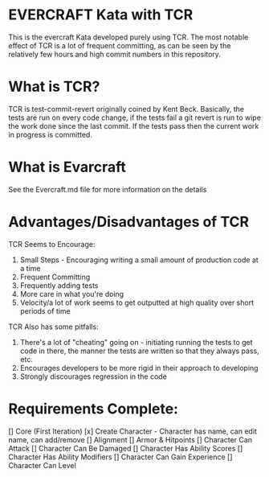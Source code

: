 # EVERCRAFT Kata with TCR

This is the evercraft Kata developed purely using TCR. The most notable effect of TCR is a lot of frequent
committing, as can be seen by the relatively few hours and high commit numbers in this repository.

# What is TCR?

TCR is test-commit-revert originally coined by Kent Beck. Basically, the tests are run on every code change,
if the tests fail a git revert is run to wipe the work done since the last commit. If the tests pass then
the current work in progress is committed.

# What is Evarcraft
See the Evercraft.md file for more information on the details

# Advantages/Disadvantages of TCR

TCR Seems to Encourage:
1. Small Steps - Encouraging writing a small amount of production code at a time
2. Frequent Committing
3. Frequently adding tests
4. More care in what you're doing
5. Velocity/a lot of work seems to get outputted at high quality over short periods of time

TCR Also has some pitfalls:
1. There's a lot of "cheating" going on - initiating running the tests to get code in there,
the manner the tests are written so that they always pass, etc.
2. Encourages developers to be more rigid in their approach to developing
3. Strongly discourages regression in the code


# Requirements Complete:
[] Core (First Iteration)
[x] Create Character - Character has name, can edit name, can add/remove
[] Alignment
[] Armor & Hitpoints
[] Character Can Attack
[] Character Can Be Damaged
[] Character Has Ability Scores
[] Character Has Ability Modifiers
[] Character Can Gain Experience
[] Character Can Level